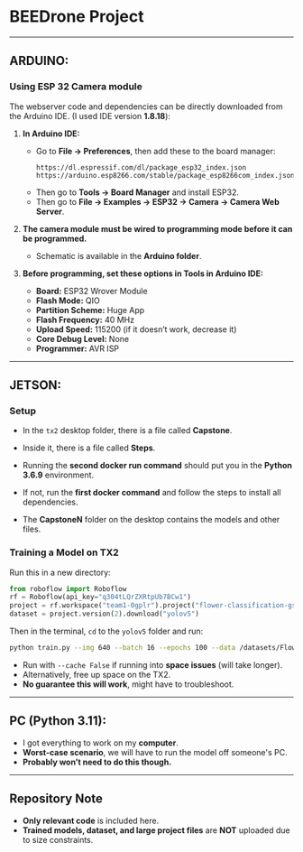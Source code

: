 # BEEDrone Project

---

## **ARDUINO:**

### Using ESP 32 Camera module  

The webserver code and dependencies can be directly downloaded from the Arduino IDE. (I used IDE version **1.8.18**):  

1. **In Arduino IDE:**  
   - Go to **File → Preferences**, then add these to the board manager:  
     ```
     https://dl.espressif.com/dl/package_esp32_index.json
     https://arduino.esp8266.com/stable/package_esp8266com_index.json
     ```
   - Then go to **Tools → Board Manager** and install ESP32.  
   - Then go to **File → Examples → ESP32 → Camera → Camera Web Server**.  

2. **The camera module must be wired to programming mode before it can be programmed.**  
   - Schematic is available in the **Arduino folder**.  

3. **Before programming, set these options in Tools in Arduino IDE:**  
   - **Board:** ESP32 Wrover Module  
   - **Flash Mode:** QIO  
   - **Partition Scheme:** Huge App  
   - **Flash Frequency:** 40 MHz  
   - **Upload Speed:** 115200 (if it doesn’t work, decrease it)  
   - **Core Debug Level:** None  
   - **Programmer:** AVR ISP  

---

## **JETSON:**

### **Setup**  
- In the `tx2` desktop folder, there is a file called **Capstone**.  
- Inside it, there is a file called **Steps**.  
- Running the **second docker run command** should put you in the **Python 3.6.9** environment.  
- If not, run the **first docker command** and follow the steps to install all dependencies.  

- The **CapstoneN** folder on the desktop contains the models and other files.  

### **Training a Model on TX2**  

Run this in a new directory:  

```python
from roboflow import Roboflow
rf = Roboflow(api_key="q304tLQrZXRtpUb7BCw1")
project = rf.workspace("team1-0gplr").project("flower-classification-gsskn")
dataset = project.version(2).download("yolov5")
```

Then in the terminal, `cd` to the `yolov5` folder and run:  

```sh
python train.py --img 640 --batch 16 --epochs 100 --data /datasets/Flower-Classification-2/data.yaml --weights yolov5s.pt
```

- Run with `--cache False` if running into **space issues** (will take longer).  
- Alternatively, free up space on the TX2.  
- **No guarantee this will work**, might have to troubleshoot.  

---

## **PC (Python 3.11):**  

- I got everything to work on my **computer**.  
- **Worst-case scenario**, we will have to run the model off someone's PC.  
- **Probably won’t need to do this though.**  

---

## **Repository Note**  

- **Only relevant code** is included here.  
- **Trained models, dataset, and large project files** are **NOT** uploaded due to size constraints.  
```

